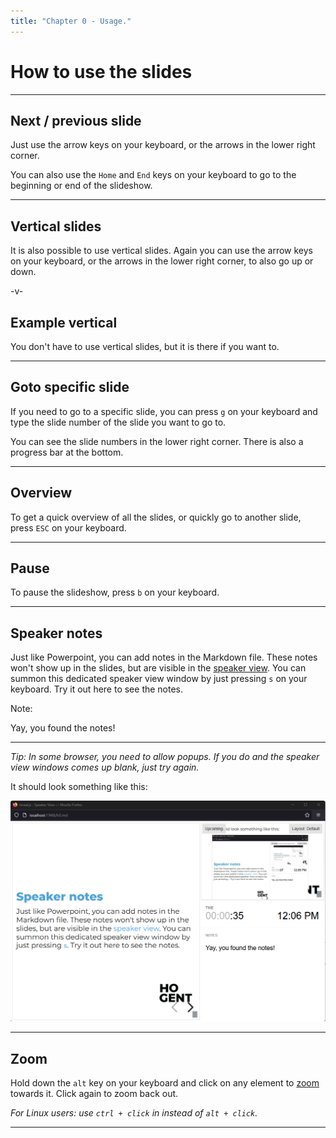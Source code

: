 ```yaml
---
title: "Chapter 0 - Usage."
---
```


# How to use the slides

---

## Next / previous slide

Just use the arrow keys on your keyboard, or the arrows in the lower right corner.

You can also use the `Home` and `End` keys on your keyboard to go to the beginning or end of the slideshow.

---

## Vertical slides

It is also possible to use vertical slides. Again you can use the arrow keys on your keyboard, or the arrows in the lower right corner, to also go up or down.

-v-

## Example vertical

You don't have to use vertical slides, but it is there if you want to.

---

## Goto specific slide

If you need to go to a specific slide, you can press `g` on your keyboard and type the slide number of the slide you want to go to.

You can see the slide numbers in the lower right corner. There is also a progress bar at the bottom.

---

## Overview

To get a quick overview of all the slides, or quickly go to another slide, press `ESC` on your keyboard.

---

## Pause

To pause the slideshow, press `b` on your keyboard.

---

## Speaker notes

Just like Powerpoint, you can add notes in the Markdown file. These notes won't show up in the slides, but are visible in the [speaker view](https://revealjs.com/speaker-view/). You can summon this dedicated speaker view window by just pressing `s` on your keyboard. Try it out here to see the notes.

Note:

Yay, you found the notes!

---

_Tip: In some browser, you need to allow popups. If you do and the speaker view windows comes up blank, just try again._

It should look something like this:

![Speaker view](./img/speaker-view.png)

---

## Zoom

Hold down the `alt` key on your keyboard and click on any element to [zoom](https://github.com/fat/zoom.js/) towards it. Click again to zoom back out.

_For Linux users: use `ctrl + click` in instead of `alt + click`._

---

